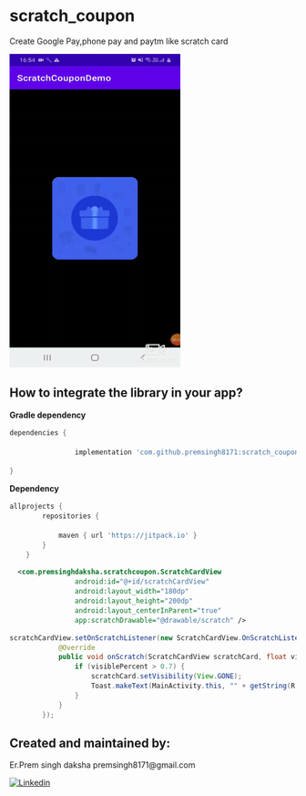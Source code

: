 # scratch_coupon

Create Google Pay,phone pay and paytm  like scratch card

<img src="https://github.com/premsingh8171/scratch_coupon/blob/master/app/src/main/res/drawable/image.gif" width="300" height="550" />



<h2>How to integrate the library in your app?</h2>
<b>Gradle dependency</b></br>

```gradle
dependencies {

	 	        implementation 'com.github.premsingh8171:scratch_coupon:1.0.0'
			
}
```

<b>Dependency</b></br>
```gradle
allprojects {
		repositories {
			
			maven { url 'https://jitpack.io' }
		}
	}
```

```xml
  <com.premsinghdaksha.scratchcoupon.ScratchCardView
                android:id="@+id/scratchCardView"
                android:layout_width="180dp"
                android:layout_height="200dp"
                android:layout_centerInParent="true"
                app:scratchDrawable="@drawable/scratch" />
```

```java
scratchCardView.setOnScratchListener(new ScratchCardView.OnScratchListener() {
            @Override
            public void onScratch(ScratchCardView scratchCard, float visiblePercent) {
                if (visiblePercent > 0.7) {
                    scratchCard.setVisibility(View.GONE);
                    Toast.makeText(MainActivity.this, "" + getString(R.string.rupee_20), Toast.LENGTH_SHORT).show();
                }
            }
        });
```


<h2>Created and maintained by:</h2>
<p>Er.Prem singh daksha  premsingh8171@gmail.com</p>
<p><a href="https://www.linkedin.com/in/prem-singh-daksha-82az/"> <img src="https://github.com/anitaa1990/DeviceInfo-Sample/blob/master/media/linkedin-icon.png" alt="Linkedin" style="max-width:100%;"> </a></p>
